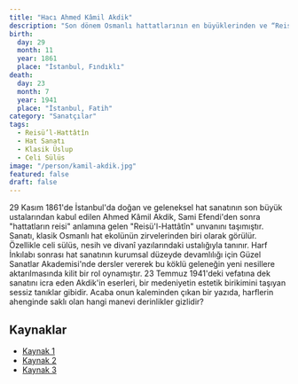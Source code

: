 ```yaml
---
title: "Hacı Ahmed Kâmil Akdik"
description: "Son dönem Osmanlı hattatlarının en büyüklerinden ve “Reisü’l-Hattâtîn” (Hattatların Reisi) unvanının son sahibi."
birth:
  day: 29
  month: 11
  year: 1861
  place: "İstanbul, Fındıklı"
death:
  day: 23
  month: 7
  year: 1941
  place: "İstanbul, Fatih"
category: "Sanatçılar"
tags:
  - Reisü’l-Hattâtîn
  - Hat Sanatı
  - Klasik Üslup
  - Celi Sülüs
image: "/person/kamil-akdik.jpg"
featured: false
draft: false
---
```


29 Kasım 1861'de İstanbul'da doğan ve geleneksel hat sanatının son büyük ustalarından kabul edilen Ahmed Kâmil Akdik, Sami Efendi'den sonra "hattatların reisi" anlamına gelen "Reisü'l-Hattâtîn" unvanını taşımıştır. Sanatı, klasik Osmanlı hat ekolünün zirvelerinden biri olarak görülür. Özellikle celi sülüs, nesih ve divanî yazılarındaki ustalığıyla tanınır. Harf İnkılabı sonrası hat sanatının kurumsal düzeyde devamlılığı için Güzel Sanatlar Akademisi'nde dersler vererek bu köklü geleneğin yeni nesillere aktarılmasında kilit bir rol oynamıştır. 23 Temmuz 1941'deki vefatına dek sanatını icra eden Akdik'in eserleri, bir medeniyetin estetik birikimini taşıyan sessiz tanıklar gibidir. Acaba onun kaleminden çıkan bir yazıda, harflerin ahenginde saklı olan hangi manevi derinlikler gizlidir?

## Kaynaklar

- [Kaynak 1](https://islamansiklopedisi.org.tr/akdik-kamil)
- [Kaynak 2](https://www.ketebe.org/sanatkar/kamil-akdik-137)
- [Kaynak 3](https://www.kalemguzeli.net/hattat-detay/haci-ahmed-kamil-akdik/99)